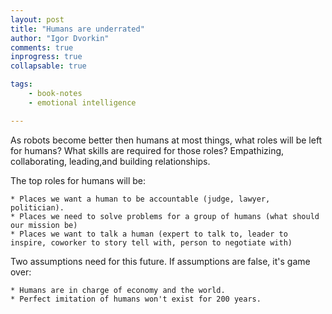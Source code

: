 ```yaml
--- 
layout: post
title: "Humans are underrated"
author: "Igor Dvorkin"
comments: true
inprogress: true
collapsable: true

tags: 
    - book-notes
    - emotional intelligence

---
```


As robots become better then humans at most things, what roles will be left for humans? What skills are required for those roles? Empathizing, collaborating, leading,and building relationships.

The top roles for humans will be:

    * Places we want a human to be accountable (judge, lawyer, politician).
    * Places we need to solve problems for a group of humans (what should our mission be)
    * Places we want to talk a human (expert to talk to, leader to inspire, coworker to story tell with, person to negotiate with) 

Two assumptions need for this future. If assumptions are false, it's game over:

    * Humans are in charge of economy and the world.
    * Perfect imitation of humans won't exist for 200 years.
